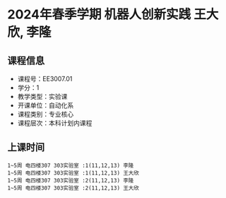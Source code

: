 # 2024年春季学期 机器人创新实践 王大欣, 李隆






## 课程信息

- 课程号：EE3007.01
- 学分：1
- 教学类型：实验课
- 开课单位：自动化系
- 课程类别：专业核心
- 课程层次：本科计划内课程

## 上课时间

```
1~5周 电四楼307 303实验室 :1(11,12,13) 李隆
1~5周 电四楼307 303实验室 :1(11,12,13) 王大欣
1~5周 电四楼307 303实验室 :2(11,12,13) 李隆
1~5周 电四楼307 303实验室 :2(11,12,13) 王大欣
```

